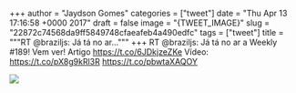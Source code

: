 
+++
author = "Jaydson Gomes"
categories = ["tweet"]
date = "Thu Apr 13 17:16:58 +0000 2017"
draft = false
image = "{TWEET_IMAGE}"
slug = "22872c74568da9ff5849748cfaeafeb4a490edfc"
tags = ["tweet"]
title = """RT @braziljs: Já tá no ar..."""
+++
RT @braziljs: Já tá no ar a Weekly #189! Vem ver!
Artigo https://t.co/6JDkjzeZKe
Vídeo: https://t.co/pX8g9kRl3R https://t.co/pbwtaXAQOY

![](/images/tweet-media/852571325986217984-C9TtW75WAAAhBk_.jpg)